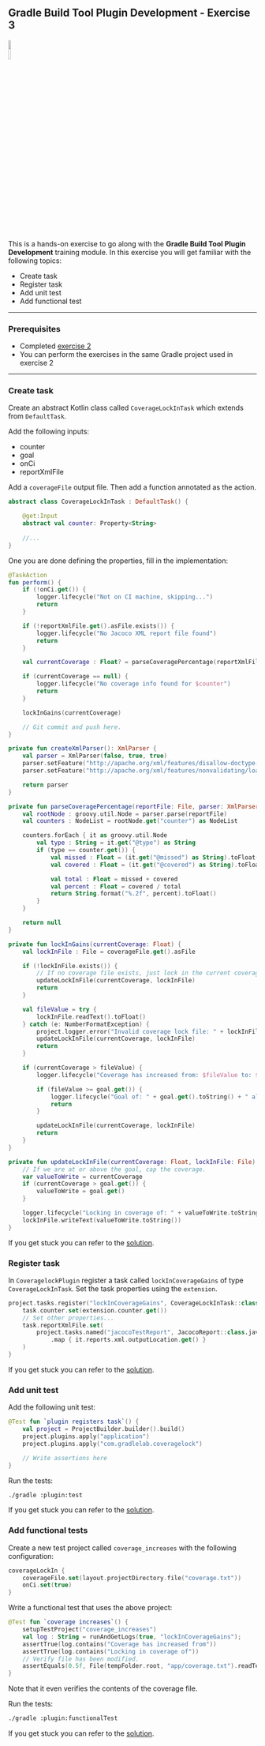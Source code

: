## Gradle Build Tool Plugin Development - Exercise 3

<p align="left">
<img width="10%" height="10%" src="https://user-images.githubusercontent.com/120980/174325546-8558160b-7f16-42cb-af0f-511849f22ebc.png">
</p>

This is a hands-on exercise to go along with the
**Gradle Build Tool Plugin Development** training module. In this exercise you
will get familiar with the following topics:

* Create task
* Register task
* Add unit test
* Add functional test

---
### Prerequisites

* Completed [exercise 2](../exercise2/README.md)
* You can perform the exercises in the same Gradle project used in exercise 2

---
### Create task

Create an abstract Kotlin class called `CoverageLockInTask` which extends from
`DefaultTask`.

Add the following inputs:

* counter
* goal
* onCi
* reportXmlFile

Add a `coverageFile` output file. Then add a function annotated as the action.

```kotlin
abstract class CoverageLockInTask : DefaultTask() {

    @get:Input
    abstract val counter: Property<String>
    
    //...
}
```

One you are done defining the properties, fill in the implementation:

```kotlin
@TaskAction
fun perform() {
    if (!onCi.get()) {
        logger.lifecycle("Not on CI machine, skipping...")
        return
    }

    if (!reportXmlFile.get().asFile.exists()) {
        logger.lifecycle("No Jacoco XML report file found")
        return
    }

    val currentCoverage : Float? = parseCoveragePercentage(reportXmlFile.get().asFile, createXmlParser())

    if (currentCoverage == null) {
        logger.lifecycle("No coverage info found for $counter")
        return
    }

    lockInGains(currentCoverage)

    // Git commit and push here.
}

private fun createXmlParser(): XmlParser {
    val parser = XmlParser(false, true, true)
    parser.setFeature("http://apache.org/xml/features/disallow-doctype-decl", false)
    parser.setFeature("http://apache.org/xml/features/nonvalidating/load-external-dtd", false);

    return parser
}

private fun parseCoveragePercentage(reportFile: File, parser: XmlParser): Float? {
    val rootNode : groovy.util.Node = parser.parse(reportFile)
    val counters : NodeList = rootNode.get("counter") as NodeList

    counters.forEach { it as groovy.util.Node
        val type : String = it.get("@type") as String
        if (type == counter.get()) {
            val missed : Float = (it.get("@missed") as String).toFloat()
            val covered : Float = (it.get("@covered") as String).toFloat()

            val total : Float = missed + covered
            val percent : Float = covered / total
            return String.format("%.2f", percent).toFloat()
        }
    }

    return null
}

private fun lockInGains(currentCoverage: Float) {
    val lockInFile : File = coverageFile.get().asFile

    if (!lockInFile.exists()) {
        // If no coverage file exists, just lock in the current coverage.
        updateLockInFile(currentCoverage, lockInFile)
        return
    }

    val fileValue = try {
        lockInFile.readText().toFloat()
    } catch (e: NumberFormatException) {
        project.logger.error("Invalid coverage lock file: " + lockInFile.absolutePath)
        updateLockInFile(currentCoverage, lockInFile)
        return
    }

    if (currentCoverage > fileValue) {
        logger.lifecycle("Coverage has increased from: $fileValue to: $currentCoverage")

        if (fileValue >= goal.get()) {
            logger.lifecycle("Goal of: " + goal.get().toString() + " already achieved")
            return
        }

        updateLockInFile(currentCoverage, lockInFile)
        return
    }
}

private fun updateLockInFile(currentCoverage: Float, lockInFile: File) {
    // If we are at or above the goal, cap the coverage.
    var valueToWrite = currentCoverage
    if (currentCoverage > goal.get()) {
        valueToWrite = goal.get()
    }

    logger.lifecycle("Locking in coverage of: " + valueToWrite.toString() + " to file: " + lockInFile.absolutePath)
    lockInFile.writeText(valueToWrite.toString())
}
```

If you get stuck you can refer to the [solution](solution/).

### Register task

In `CoveragelockPlugin` register a task called `lockInCoverageGains` of type
`CoverageLockInTask`. Set the task properties using the `extension`.

```kotlin
project.tasks.register("lockInCoverageGains", CoverageLockInTask::class.java) { task ->
    task.counter.set(extension.counter.get())
    // Set other properties...
    task.reportXmlFile.set(
        project.tasks.named("jacocoTestReport", JacocoReport::class.java)
            .map { it.reports.xml.outputLocation.get() }
    )
}
```

If you get stuck you can refer to the [solution](solution/).

### Add unit test

Add the following unit test:

```kotlin
@Test fun `plugin registers task`() {
    val project = ProjectBuilder.builder().build()
    project.plugins.apply("application")
    project.plugins.apply("com.gradlelab.coveragelock")

    // Write assertions here
}
```

Run the tests:

```bash
./gradle :plugin:test
```

If you get stuck you can refer to the [solution](solution/).

### Add functional tests

Create a new test project called `coverage_increases` with the following configuration:

```kotlin
coverageLockIn {
    coverageFile.set(layout.projectDirectory.file("coverage.txt"))
    onCi.set(true)
}
```

Write a functional test that uses the above project:

```kotlin
@Test fun `coverage increases`() {
    setupTestProject("coverage_increases")
    val log : String = runAndGetLogs(true, "lockInCoverageGains");
    assertTrue(log.contains("Coverage has increased from"))
    assertTrue(log.contains("Locking in coverage of"))
    // Verify file has been modified.
    assertEquals(0.5f, File(tempFolder.root, "app/coverage.txt").readText().toFloat())
}
```

Note that it even verifies the contents of the coverage file.

Run the tests:

```bash
./gradle :plugin:functionalTest
```

If you get stuck you can refer to the [solution](solution/).
